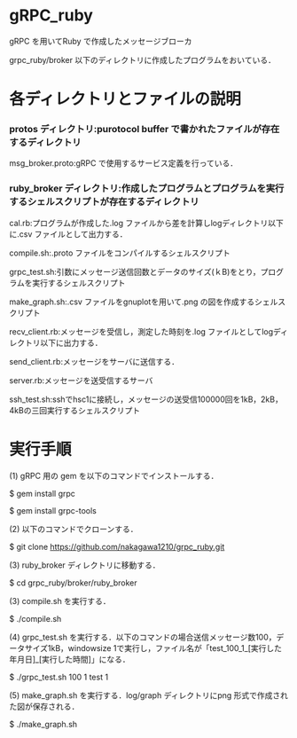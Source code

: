 gRPC_ruby 
===================================

gRPC を用いてRuby で作成したメッセージブローカ

grpc_ruby/broker 以下のディレクトリに作成したプログラムをおいている．

# 各ディレクトリとファイルの説明
### protos ディレクトリ:purotocol buffer で書かれたファイルが存在するディレクトリ
msg_broker.proto:gRPC で使用するサービス定義を行っている．

### ruby_broker ディレクトリ:作成したプログラムとプログラムを実行するシェルスクリプトが存在するディレクトリ

cal.rb:プログラムが作成した.log ファイルから差を計算しlogディレクトリ以下に.csv ファイルとして出力する．

compile.sh:.proto ファイルをコンパイルするシェルスクリプト

grpc_test.sh:引数にメッセージ送信回数とデータのサイズ(ｋB)をとり，プログラムを実行するシェルスクリプト

make_graph.sh:.csv ファイルをgnuplotを用いて.png の図を作成するシェルスクリプト

recv_client.rb:メッセージを受信し，測定した時刻を.log ファイルとしてlogディレクトリ以下に出力する．

send_client.rb:メッセージをサーバに送信する．

server.rb:メッセージを送受信するサーバ

ssh_test.sh:sshでhsc1に接続し，メッセージの送受信100000回を1kB，2kB，4kBの三回実行するシェルスクリプト

# 実行手順
(1) gRPC 用の gem を以下のコマンドでインストールする．

$ gem install grpc

$ gem install grpc-tools

(2) 以下のコマンドでクローンする．

$ git clone https://github.com/nakagawa1210/grpc_ruby.git

(3) ruby_broker ディレクトリに移動する．

$ cd grpc_ruby/broker/ruby_broker

(3) compile.sh を実行する．

$ ./compile.sh

(4) grpc_test.sh を実行する．以下のコマンドの場合送信メッセージ数100，データサイズ1kB，windowsize 1で実行し，ファイル名が「test_100_1_[実行した年月日]_[実行した時間]」になる．

$ ./grpc_test.sh 100 1 test 1

(5) make_graph.sh を実行する．log/graph ディレクトリにpng 形式で作成された図が保存される．

$ ./make_graph.sh